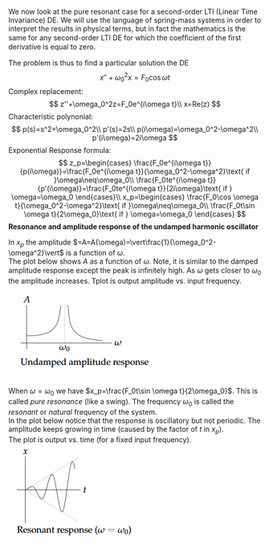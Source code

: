 We now look at the pure resonant case for a second-order LTI (Linear Time Invariance) DE. We will use the language of spring-mass systems in order to interpret the results in physical terms, but in fact the mathematics is the same for any second-order LTI DE for which the coefﬁcient of the ﬁrst derivative is equal to zero.

The problem is thus to ﬁnd a particular solution the DE
$$
x''+\omega_0^2x=F_0\cos \omega t
$$
Complex replacement:
$$
z''+\omega_0^2z=F_0e^{i\omega t}\\
x=Re(z)
$$
Characteristic polynonial:
$$
p(s)=s^2+\omega_0^2\\
p'(s)=2s\\
p(i\omega)=\omega_0^2-\omega^2\\
p'(i\omega)=2i\omega
$$
Exponential Response formula:
$$
z_p=\begin{cases}
\frac{F_0e^{i\omega t}}{p(i\omega)}=\frac{F_0e^{i\omega t}}{\omega_0^2-\omega^2}\text{ if }\omega\neq\omega_0\\
\frac{F_0te^{i\omega t}}{p'(i\omega)}=\frac{F_0te^{i\omega t}}{2i\omega}\text{ if } \omega=\omega_0
\end{cases}\\
x_p=\begin{cases}
\frac{F_0\cos \omega t}{\omega_0^2-\omega^2}\text{ if }\omega\neq\omega_0\\
\frac{F_0t\sin \omega t}{2\omega_0}\text{ if } \omega=\omega_0
\end{cases}
$$
**Resonance and amplitude response of the undamped harmonic oscillator**

In $x_p$ the amplitude $=A=A(\omega)=\vert\frac{1}{\omega_0^2-\omega^2}\vert$ is a function of $\omega$.  
The plot below shows $A$ as a function of $\omega$. Note, it is similar to the damped amplitude response except the peak is inﬁnitely high. As $\omega$ gets closer to $\omega_0$ the amplitude increases.
Tplot is output amplitude vs. input frequency.  
![](pic190201.png)

When $\omega=\omega_0$ we have $x_p=\frac{F_0t\sin \omega t}{2\omega_0}$. This is called *pure resonance* (like a swing). The frequency $\omega_0$ is called the *resonant* or *natural* frequency of the system.  
In the plot below notice that the response is oscillatory but not periodic. The amplitude keeps growing in time (caused by the factor of $t$ in $x_p$).   
The plot is output vs. time (for a ﬁxed input frequency).  
![](pic190202.png)
